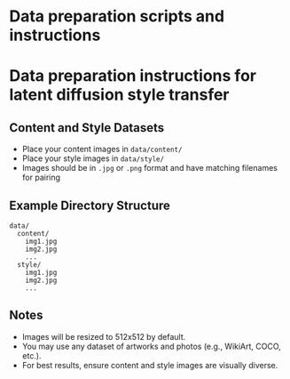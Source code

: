# Data preparation scripts and instructions

# Data preparation instructions for latent diffusion style transfer

## Content and Style Datasets

- Place your content images in `data/content/`
- Place your style images in `data/style/`
- Images should be in `.jpg` or `.png` format and have matching filenames for pairing

## Example Directory Structure

```
data/
  content/
    img1.jpg
    img2.jpg
    ...
  style/
    img1.jpg
    img2.jpg
    ...
```

## Notes
- Images will be resized to 512x512 by default.
- You may use any dataset of artworks and photos (e.g., WikiArt, COCO, etc.).
- For best results, ensure content and style images are visually diverse.
